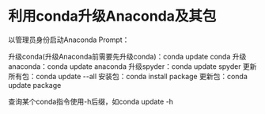 # 利用conda升级Anaconda及其包

以管理员身份启动Anaconda Prompt： 

升级conda(升级Anaconda前需要先升级conda)：conda update conda 
升级anaconda：conda update anaconda 
升级spyder：conda update spyder
更新所有包：conda update --all
安装包：conda install package
更新包：conda update package

查询某个conda指令使用-h后缀，如conda update -h